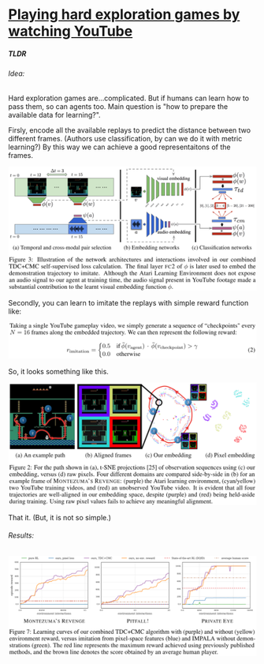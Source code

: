 # [Playing hard exploration games by watching YouTube](https://arxiv.org/abs/1805.11592)

##### TLDR

###### Idea:

Hard exploration games are...complicated. But if humans can learn how to pass them, so can agents too. Main question is "how to prepare the available data for learning?".

Firsly, encode all the available replays to predict the distance between two different frames. (Authors use classification, by can we do it with metric learning?) By this way we can achieve a good representaitons of the frames. 

![alt text](./1805_youtube/f3.png)

Secondly, you can learn to imitate the replays with simple reward function like:

![alt text](./1805_youtube/reward.png)

So, it looks something like this.

![alt text](./1805_youtube/f2.png)

That it. (But, it is not so simple.)

###### Results:

![alt text](./1805_youtube/f7.png)